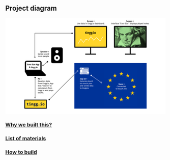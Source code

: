 ## Project diagram

![Project diagram](images/diagram.png)

### [Why we built this?](why.md)

### [List of materials](materials.md)

### [How to build](howTo.md)
